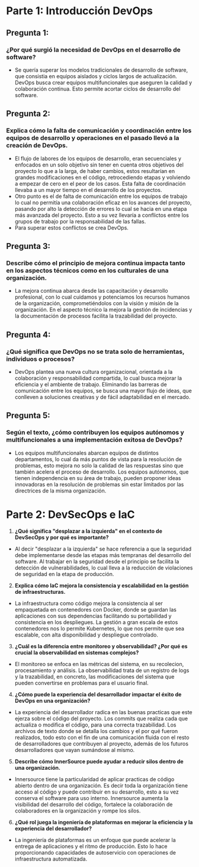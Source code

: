 # Parte 1: Introducción  DevOps

## Pregunta 1:
### ¿Por qué surgió la necesidad de DevOps en el desarrollo de software?
- Se quería superar los modelos tradicionales de desarrollo de software, que consistia en equipos aislados y ciclos largos de actualización. DevOps busca crear equipos multifuncionales que aseguren la calidad y colaboración continua. Esto permite acortar ciclos de desarrollo del software.

## Pregunta 2:
### Explica cómo la falta de comunicación y coordinación entre los equipos de desarrollo y operaciones en el pasado llevó a la creación de DevOps.
- El flujo de labores de los equipos de desarrollo, eran secuenciales y enfocados en un solo objetivo sin tener en cuenta otros objetivos del proyecto lo que a la larga, de haber cambios, estos resultarían en grandes modificaciones en el código, retrocediendo etapas y volviendo a empezar de cero en el peor de los casos. Esta falta de coordinación llevaba a un mayor tiempo en el desarrollo de los proyectos.
- Otro punto es el de falta de comunicación entre los equipos de trabajo lo cual no permitía una colaboración eficaz en los avances del proyecto, pasando por alto la detección de errores lo cual se hacia en una etapa más avanzada del proyecto. Esto a su vez llevaría a conflictos entre los grupos de trabajo por la responsabilidad de las fallas.
- Para superar estos conflictos se crea DevOps.


## Pregunta 3:
### Describe cómo el principio de mejora continua impacta tanto en los aspectos técnicos como en los culturales de una organización.
- La mejora continua abarca desde las capacitación y desarrollo profesional, con lo cual cuidamos y potenciamos los recursos humanos de la organización, comprometiéndolos con la visión y misión de la organización. En el aspecto técnico la mejora la gestión de incidencias y la documentación de procesos facilita la trazabilidad del proyecto. 

## Pregunta 4:
### ¿Qué significa que DevOps no se trata solo de herramientas, individuos o procesos?
- DevOps plantea una nueva cultura organizacional, orientada a la colaboración y responsabilidad compartida, lo cual busca mejorar la eficiencia y el ambiente de trabajo. Eliminando las barreras de comunicación entre los equipos, se busca una mayor flujo de ideas, que conlleven a soluciones creativas y de fácil adaptabilidad en el mercado.


## Pregunta 5:
### Según el texto, ¿cómo contribuyen los equipos autónomos y multifuncionales a una implementación exitosa de DevOps?
- Los equipos multifuncionales abarcan equipos de distintos departamentos, lo cual da más puntos de vista para la resolución de problemas, esto mejora no solo la calidad de las respuestas sino que también acelera el proceso de desarrollo. Los equipos autónomos, que tienen independencia en su área de trabajo, pueden proponer ideas innovadoras en la resolución de problemas sin estar limitados por las directrices de la misma organización.

# Parte 2: DevSecOps e IaC

1. **¿Qué significa "desplazar a la izquierda" en el contexto de DevSecOps y por qué es importante?**  
- Al decir "desplazar a la izquierda" se hace referencia a que la seguridad debe implementarse desde las etapas más tempranas del desarrollo del software. Al trabajar en la seguridad desde el principio se facilita la detección de vulnerabilidades, lo cual lleva a la reducción de violaciones de seguridad en la etapa de producción.

2. **Explica cómo IaC mejora la consistencia y escalabilidad en la gestión de infraestructuras.**  
- La infraestructura como código mejora la consistencia al ser empaquetada en contenedores con Docker, donde se guardan las aplicaciones con sus dependencias facilitando su portabilidad y consistencia en los despliegues. La gestión a gran escala de estos contenedores nos lo permite Kubernetes, lo que nos permite que sea escalable, con alta disponibilidad y despliegue controlado.

3. **¿Cuál es la diferencia entre monitoreo y observabilidad? ¿Por qué es crucial la observabilidad en sistemas complejos?**  
- El monitoreo se enfoca en las métricas del sistema, en su recolecion, procesamiento y análisis. La observabilidad trata de un registro de logs y la trazabilidad, en concreto, las modificaciones del sistema que pueden convertirse en problemas para el usuario final.

4. **¿Cómo puede la experiencia del desarrollador impactar el éxito de DevOps en una organización?**  
- La experiencia del desarrollador radica en las buenas practicas que este ejerza sobre el código del proyecto. Los commits que realiza cada que actualiza o modifica el código, para una correcta trazabilidad. Los archivos de texto donde se detalla los cambios y el por qué fueron realizados, todo esto con el fin de una comunicación fluida con el resto de desarrolladores que contribuyen al proyecto, además de los futuros desarrolladores que vayan sumándose al mismo.

5. **Describe cómo InnerSource puede ayudar a reducir silos dentro de una organización.**  
- Innersource tiene la particularidad de aplicar practicas de código abierto dentro de una organización. Es decir toda la organización tiene acceso al código y puede contribuir en su desarrollo, esto a su vez conserva el software para uso interno. Innersource aumenta la visibilidad del desarrollo del código, fortalece la colaboración de colaboradores en la organización y rompe los silos.

6. **¿Qué rol juega la ingeniería de plataformas en mejorar la eficiencia y la experiencia del desarrollador?** 
- La ingeniería de plataformas es un enfoque que puede acelerar la entrega de aplicaciones y el ritmo de producción. Esto lo hace proporcionando capacidades de autoservicio con operaciones de infraestructura automatizada.  